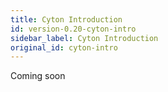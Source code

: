 ```yaml
---
title: Cyton Introduction
id: version-0.20-cyton-intro
sidebar_label: Cyton Introduction
original_id: cyton-intro
---
```


Coming soon